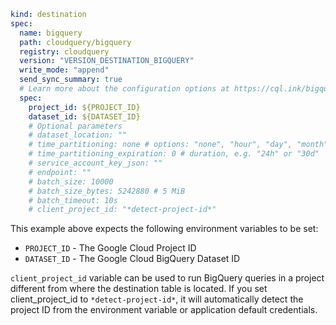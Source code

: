 ```yaml copy
kind: destination
spec:
  name: bigquery
  path: cloudquery/bigquery
  registry: cloudquery
  version: "VERSION_DESTINATION_BIGQUERY"
  write_mode: "append"
  send_sync_summary: true
  # Learn more about the configuration options at https://cql.ink/bigquery_destination
  spec:
    project_id: ${PROJECT_ID}
    dataset_id: ${DATASET_ID}
    # Optional parameters
    # dataset_location: ""
    # time_partitioning: none # options: "none", "hour", "day", "month", "year"
    # time_partitioning_expiration: 0 # duration, e.g. "24h" or "30d"
    # service_account_key_json: ""
    # endpoint: ""
    # batch_size: 10000
    # batch_size_bytes: 5242880 # 5 MiB
    # batch_timeout: 10s
    # client_project_id: "*detect-project-id*"
```

This example above expects the following environment variables to be set:

  * `PROJECT_ID` - The Google Cloud Project ID
  * `DATASET_ID` - The Google Cloud BigQuery Dataset ID

`client_project_id` variable can be used to run BigQuery queries in a project different from where the destination table is located. 
If you set client_project_id to `*detect-project-id*`, it will automatically detect the project ID from the environment variable or application default credentials.